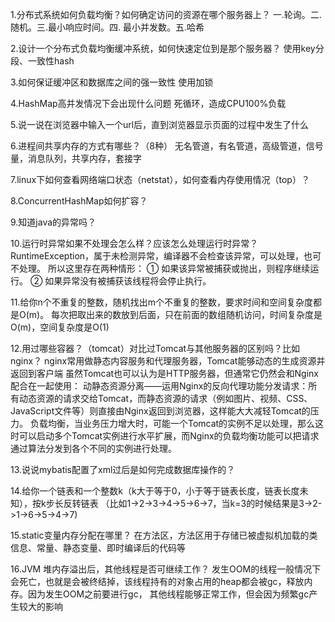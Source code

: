 1.分布式系统如何负载均衡？如何确定访问的资源在哪个服务器上？
一.轮询。二.随机。三.最小响应时间。四. 最小并发数。五.哈希

2.设计一个分布式负载均衡缓冲系统，如何快速定位到是那个服务器？
使用key分段、一致性hash

3.如何保证缓冲区和数据库之间的强一致性
使用加锁

4.HashMap高并发情况下会出现什么问题
死循环，造成CPU100%负载

5.说一说在浏览器中输入一个url后，直到浏览器显示页面的过程中发生了什么

6.进程间共享内存的方式有哪些？（8种）
无名管道，有名管道，高级管道，信号量，消息队列，共享内存，套接字

7.linux下如何查看网络端口状态（netstat），如何查看内存使用情况（top）？

8.ConcurrentHashMap如何扩容？

9.知道java的异常吗？
[](https://mp.weixin.qq.com/s/9iRxz2IevekE6LK_zxOJgg)
[](https://mp.weixin.qq.com/s/xUV4ydQgyQZemXVOmASGSA)

10.运行时异常如果不处理会怎么样？应该怎么处理运行时异常？
RuntimeException，属于未检测异常，编译器不会检查该异常，可以处理，也可不处理。
所以这里存在两种情形：
① 如果该异常被捕获或抛出，则程序继续运行。
② 如果异常没有被捕获该线程将会停止执行。

11.给你n个不重复的整数，随机找出m个不重复的整数，要求时间和空间复杂度都是O(m)。
每次把取出来的数放到后面，只在前面的数组随机访问，时间复杂度是O(m)，空间复杂度是O(1)

12.用过哪些容器？（tomcat）对比过Tomcat与其他服务器的区别吗？比如nginx？
nginx常用做静态内容服务和代理服务器，Tomcat能够动态的生成资源并返回到客户端
虽然Tomcat也可以认为是HTTP服务器，但通常它仍然会和Nginx配合在一起使用：
动静态资源分离——运用Nginx的反向代理功能分发请求：所有动态资源的请求交给Tomcat，而静态资源的请求（例如图片、视频、CSS、JavaScript文件等）则直接由Nginx返回到浏览器，这样能大大减轻Tomcat的压力。
负载均衡，当业务压力增大时，可能一个Tomcat的实例不足以处理，那么这时可以启动多个Tomcat实例进行水平扩展，而Nginx的负载均衡功能可以把请求通过算法分发到各个不同的实例进行处理。

13.说说mybatis配置了xml过后是如何完成数据库操作的？

14.给你一个链表和一个整数k（k大于等于0，小于等于链表长度，链表长度未知），按k步长反转链表
（比如1->2->3->4->5->6->7，当k=3的时候结果是3->2->1->6->5->4->7)

15.static变量内存分配在哪里？
在方法区，方法区用于存储已被虚拟机加载的类信息、常量、静态变量、即时编译后的代码等

16.JVM 堆内存溢出后，其他线程是否可继续工作？
发生OOM的线程一般情况下会死亡，也就是会被终结掉，该线程持有的对象占用的heap都会被gc，释放内存。因为发生OOM之前要进行gc，
其他线程能够正常工作，但会因为频繁gc产生较大的影响